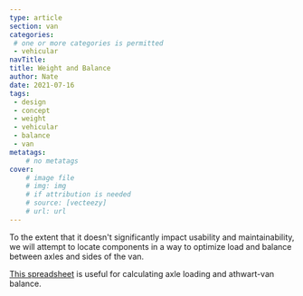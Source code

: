 ```yaml
---
type: article
section: van
categories: 
 # one or more categories is permitted
 - vehicular
navTitle: 
title: Weight and Balance
author: Nate
date: 2021-07-16
tags:
 - design
 - concept
 - weight
 - vehicular
 - balance
 - van
metatags:
	# no metatags
cover: 
	# image file
	# img: img
	# if attribution is needed
	# source: [vecteezy]
	# url: url
---
```


To the extent that it doesn't significantly impact usability and maintainability, we will attempt to locate components in a way to optimize load and balance between axles and sides of the van.

[This spreadsheet](https://docs.google.com/spreadsheets/d/19zj8zePUruV7xZi8W45DDLBeJLT8us-NeaLOh08bvxs/edit?usp=sharing) is useful for calculating axle loading and athwart-van balance. 